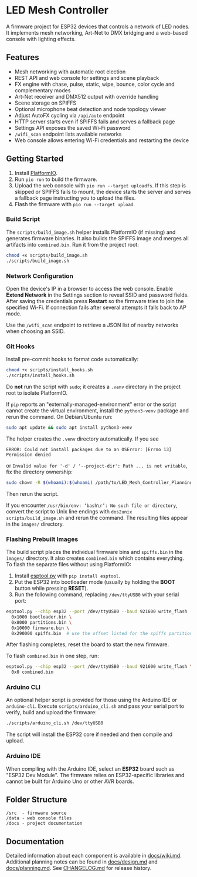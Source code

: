 # LED Mesh Controller

A firmware project for ESP32 devices that controls a network of LED nodes. It implements mesh networking, Art-Net to DMX bridging and a web-based console with lighting effects.

## Features

- Mesh networking with automatic root election
- REST API and web console for settings and scene playback
- FX engine with chase, pulse, static, wipe, bounce, color cycle and complementary modes
- Art-Net receiver and DMX512 output with override handling
- Scene storage on SPIFFS
- Optional microphone beat detection and node topology viewer
- Adjust AutoFX cycling via `/api/auto` endpoint
- HTTP server starts even if SPIFFS fails and serves a fallback page
- Settings API exposes the saved Wi-Fi password
- `/wifi_scan` endpoint lists available networks
- Web console allows entering Wi-Fi credentials and restarting the device

## Getting Started

1. Install [PlatformIO](https://platformio.org/).
2. Run `pio run` to build the firmware.
3. Upload the web console with `pio run --target uploadfs`.
   If this step is skipped or SPIFFS fails to mount, the device starts the
   server and serves a fallback page instructing you to upload the files.
4. Flash the firmware with `pio run --target upload`.

### Build Script

The `scripts/build_image.sh` helper installs PlatformIO (if missing) and
generates firmware binaries. It also builds the SPIFFS image and merges all
artifacts into `combined.bin`. Run it from the project root:

```bash
chmod +x scripts/build_image.sh
./scripts/build_image.sh
```

### Network Configuration

Open the device's IP in a browser to access the web console. Enable
**Extend Network** in the Settings section to reveal SSID and password
fields. After saving the credentials press **Restart** so the firmware
tries to join the specified Wi-Fi. If connection fails after several
attempts it falls back to AP mode.

Use the `/wifi_scan` endpoint to retrieve a JSON list of nearby networks
when choosing an SSID.

### Git Hooks

Install pre-commit hooks to format code automatically:

```bash
chmod +x scripts/install_hooks.sh
./scripts/install_hooks.sh
```

Do **not** run the script with `sudo`; it creates a `.venv` directory in the
project root to isolate PlatformIO.

If `pip` reports an "externally-managed-environment" error or the script
cannot create the virtual environment, install the `python3-venv` package and
rerun the command. On Debian/Ubuntu run:

```bash
sudo apt update && sudo apt install python3-venv
```

The helper creates the `.venv` directory automatically. If you see

```
ERROR: Could not install packages due to an OSError: [Errno 13] Permission denied
```

or `Invalid value for '-d' / '--project-dir': Path ... is not writable`, fix the
directory ownership:

```bash
sudo chown -R $(whoami):$(whoami) /path/to/LED_Mesh_Controller_Planning
```

Then rerun the script.

If you encounter `/usr/bin/env: ‘bash\r’: No such file or directory`, convert the
script to Unix line endings with `dos2unix scripts/build_image.sh` and rerun the
command. The resulting files appear in the `images/` directory.

### Flashing Prebuilt Images

The build script places the individual firmware bins and `spiffs.bin` in the
`images/` directory. It also creates `combined.bin` which contains everything.
To flash the separate files without using PlatformIO:

1. Install [esptool.py](https://github.com/espressif/esptool) with `pip install esptool`.
2. Put the ESP32 into bootloader mode (usually by holding the **BOOT** button
   while pressing **RESET**).
3. Run the following command, replacing `/dev/ttyUSB0` with your serial port:

```bash
esptool.py --chip esp32 --port /dev/ttyUSB0 --baud 921600 write_flash -z \
  0x1000 bootloader.bin \
  0x8000 partitions.bin \
  0x10000 firmware.bin \
  0x290000 spiffs.bin  # use the offset listed for the spiffs partition
```

After flashing completes, reset the board to start the new firmware.

To flash `combined.bin` in one step, run:

```bash
esptool.py --chip esp32 --port /dev/ttyUSB0 --baud 921600 write_flash \
  0x0 combined.bin
```

### Arduino CLI

An optional helper script is provided for those using the Arduino IDE or
`arduino-cli`. Execute `scripts/arduino_cli.sh` and pass your serial port to
verify, build and upload the firmware:

```bash
./scripts/arduino_cli.sh /dev/ttyUSB0
```

The script will install the ESP32 core if needed and then compile and upload.

### Arduino IDE

When compiling with the Arduino IDE, select an **ESP32** board such as "ESP32 Dev Module". The firmware relies on ESP32-specific libraries and cannot be built for Arduino Uno or other AVR boards.

## Folder Structure

```
/src  - firmware source
/data - web console files
/docs - project documentation
```

## Documentation

Detailed information about each component is available in [docs/wiki.md](docs/wiki.md). Additional planning notes can be found in [docs/design.md](docs/design.md) and [docs/planning.md](docs/planning.md). See [CHANGELOG.md](CHANGELOG.md) for release history.
